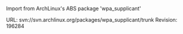 Import from ArchLinux's ABS package 'wpa_supplicant'

URL: svn://svn.archlinux.org/packages/wpa_supplicant/trunk
Revision: 196284
